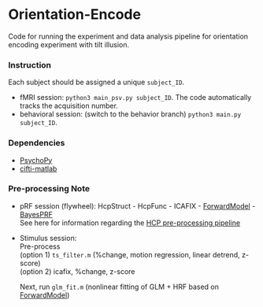 # Orientation-Encode
Code for running the experiment and data analysis pipeline for orientation encoding experiment with tilt illusion.

### Instruction
Each subject should be assigned a unique `subject_ID`.
- fMRI session: `python3 main_psv.py subject_ID`.
The code automatically tracks the acquisition number.
- behavioral session: (switch to the behavior branch)
`python3 main.py subject_ID`.

### Dependencies
- [PsychoPy](https://www.psychopy.org/)
- [cifti-matlab](https://github.com/Washington-University/cifti-matlab)

### Pre-processing Note
- pRF session (flywheel): HcpStruct - HcpFunc - ICAFIX - [ForwardModel](https://github.com/gkaguirrelab/forwardModel) - [BayesPRF](https://elifesciences.org/articles/40224)  
See here for information regarding the [HCP pre-processing pipeline](https://github.com/Washington-University/HCPpipelines)
- Stimulus session:  
Pre-process  
(option 1) `ts_filter.m` (%change, motion regression, linear detrend, z-score)  
(option 2) icafix, %change, z-score  

  Next, run `glm_fit.m` (nonlinear fitting of GLM + HRF based on [ForwardModel](https://github.com/gkaguirrelab/forwardModel))
